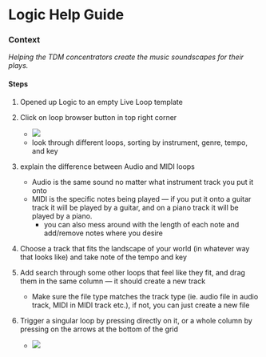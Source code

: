 # Logic Help Guide

### Context
*Helping the TDM concentrators create the music soundscapes for their plays.*

#### Steps

1. Opened up Logic to an empty Live Loop template
2. Click on loop browser button in top right corner

    * ![](https://i.imgur.com/tFoD377.png)
    * look through different loops, sorting by instrument, genre, tempo, and key

3. explain the difference between Audio and MIDI loops

    * Audio is the same sound no matter what instrument track you put it onto
    * MIDI is the specific notes being played — if you put it onto a guitar track it will be played by a guitar, and on a piano track it will be played by a piano.
        * you can also mess around with the length of each note and add/remove notes where you desire


4. Choose a track that fits the landscape of your world (in whatever way that looks like) and take note of the tempo and key

5. Add search through some other loops that feel like they fit, and drag them in the same column — it should create a new track
    * Make sure the file type matches the track type (ie. audio file in audio track, MIDI in MIDI track etc.), if not, you can just create a new file


6. Trigger a singular loop by pressing directly on it, or a whole column by pressing on the arrows at the bottom of the grid
    * ![](https://i.imgur.com/5YwBkxx.png)
